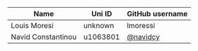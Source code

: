 | Name | Uni ID | GitHub username |
| --- | --- | --- |
| Louis Moresi | unknown | lmoressi |
| Navid Constantinou | u1063801 | [@navidcy](http://github.com/navidcy) |
